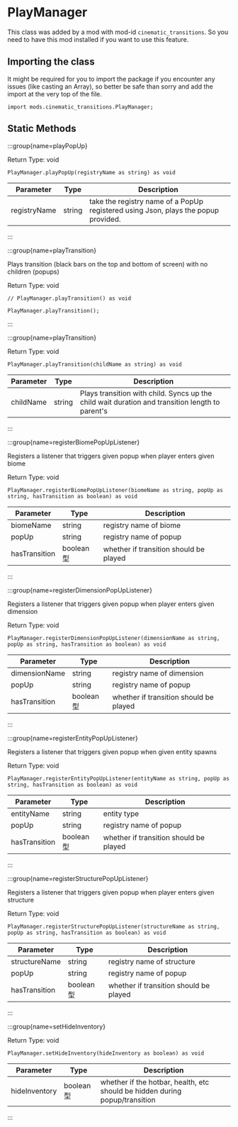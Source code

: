 # PlayManager

This class was added by a mod with mod-id `cinematic_transitions`. So you need to have this mod installed if you want to use this feature.

## Importing the class

It might be required for you to import the package if you encounter any issues (like casting an Array), so better be safe than sorry and add the import at the very top of the file.
```zenscript
import mods.cinematic_transitions.PlayManager;
```


## Static Methods

:::group{name=playPopUp}



Return Type: void

```zenscript
PlayManager.playPopUp(registryName as string) as void
```

| Parameter    | Type   | Description                                                                        |
| ------------ | ------ | ---------------------------------------------------------------------------------- |
| registryName | string | take the registry name of a PopUp registered using Json, plays the popup provided. |


:::

:::group{name=playTransition}

Plays transition (black bars on the top and bottom of screen) with no children (popups)

Return Type: void

```zenscript
// PlayManager.playTransition() as void

PlayManager.playTransition();
```

:::

:::group{name=playTransition}



Return Type: void

```zenscript
PlayManager.playTransition(childName as string) as void
```

| Parameter | Type   | Description                                                                                     |
| --------- | ------ | ----------------------------------------------------------------------------------------------- |
| childName | string | Plays transition with child. Syncs up the child wait duration and transition length to parent's |


:::

:::group{name=registerBiomePopUpListener}

Registers a listener that triggers given popup when player enters given biome

Return Type: void

```zenscript
PlayManager.registerBiomePopUpListener(biomeName as string, popUp as string, hasTransition as boolean) as void
```

| Parameter     | Type     | Description                            |
| ------------- | -------- | -------------------------------------- |
| biomeName     | string   | registry name of biome                 |
| popUp         | string   | registry name of popup                 |
| hasTransition | boolean型 | whether if transition should be played |


:::

:::group{name=registerDimensionPopUpListener}

Registers a listener that triggers given popup when player enters given dimension

Return Type: void

```zenscript
PlayManager.registerDimensionPopUpListener(dimensionName as string, popUp as string, hasTransition as boolean) as void
```

| Parameter     | Type     | Description                            |
| ------------- | -------- | -------------------------------------- |
| dimensionName | string   | registry name of dimension             |
| popUp         | string   | registry name of popup                 |
| hasTransition | boolean型 | whether if transition should be played |


:::

:::group{name=registerEntityPopUpListener}

Registers a listener that triggers given popup when given entity spawns

Return Type: void

```zenscript
PlayManager.registerEntityPopUpListener(entityName as string, popUp as string, hasTransition as boolean) as void
```

| Parameter     | Type     | Description                            |
| ------------- | -------- | -------------------------------------- |
| entityName    | string   | entity type                            |
| popUp         | string   | registry name of popup                 |
| hasTransition | boolean型 | whether if transition should be played |


:::

:::group{name=registerStructurePopUpListener}

Registers a listener that triggers given popup when player enters given structure

Return Type: void

```zenscript
PlayManager.registerStructurePopUpListener(structureName as string, popUp as string, hasTransition as boolean) as void
```

| Parameter     | Type     | Description                            |
| ------------- | -------- | -------------------------------------- |
| structureName | string   | registry name of structure             |
| popUp         | string   | registry name of popup                 |
| hasTransition | boolean型 | whether if transition should be played |


:::

:::group{name=setHideInventory}



Return Type: void

```zenscript
PlayManager.setHideInventory(hideInventory as boolean) as void
```

| Parameter     | Type     | Description                                                                 |
| ------------- | -------- | --------------------------------------------------------------------------- |
| hideInventory | boolean型 | whether if the hotbar, health, etc should be hidden during popup/transition |


:::

